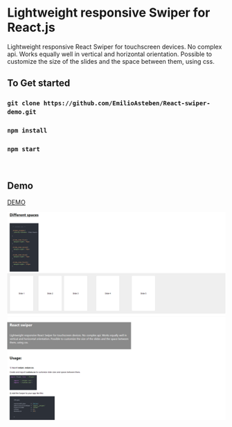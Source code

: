# Lightweight responsive Swiper for React.js 

Lightweight responsive React Swiper for touchscreen devices. No complex api. Works equally well in vertical and horizontal orientation. Possible to customize the size of the slides and the space between them, using css.

## To Get started

### `git clone https://github.com/EmilioAsteben/React-swiper-demo.git`


### `npm install`


### `npm start`




  &nbsp;
  &nbsp;



## Demo  




[DEMO](https://react-swiper.web.app/ "Title")  

![demo image](https://github.com/EmilioAsteben/React-swiper-demo/blob/main/demo.png?raw=true)  
![demo image](https://github.com/EmilioAsteben/React-swiper-demo/blob/main/demo_2.png?raw=true)
